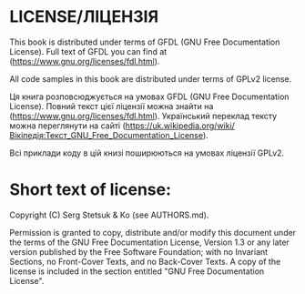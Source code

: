 # LICENSE/ЛІЦЕНЗІЯ #

This book is distributed under terms of GFDL (GNU Free Documentation License). Full text of GFDL you can find at (https://www.gnu.org/licenses/fdl.html).

All code samples in this book are distributed under terms of GPLv2 license.

Ця книга розповсюджується на умовах GFDL (GNU Free Documentation License). Повний текст цієї ліцензії можна знайти на (https://www.gnu.org/licenses/fdl.html). Український переклад тексту можна переглянути на сайті  (https://uk.wikipedia.org/wiki/Вікіпедія:Текст_GNU_Free_Documentation_License).

Всі приклади коду в цій книзі поширюються на умовах ліцензії GPLv2.

# Short text of license: #
Copyright (C)  Serg Stetsuk & Ko (see AUTHORS.md).

Permission is granted to copy, distribute and/or modify this document under the terms of the GNU Free Documentation License, Version 1.3 or any later version published by the Free Software Foundation; with no Invariant Sections, no Front-Cover Texts, and no Back-Cover Texts. A copy of the license is included in the section entitled "GNU Free Documentation License".
